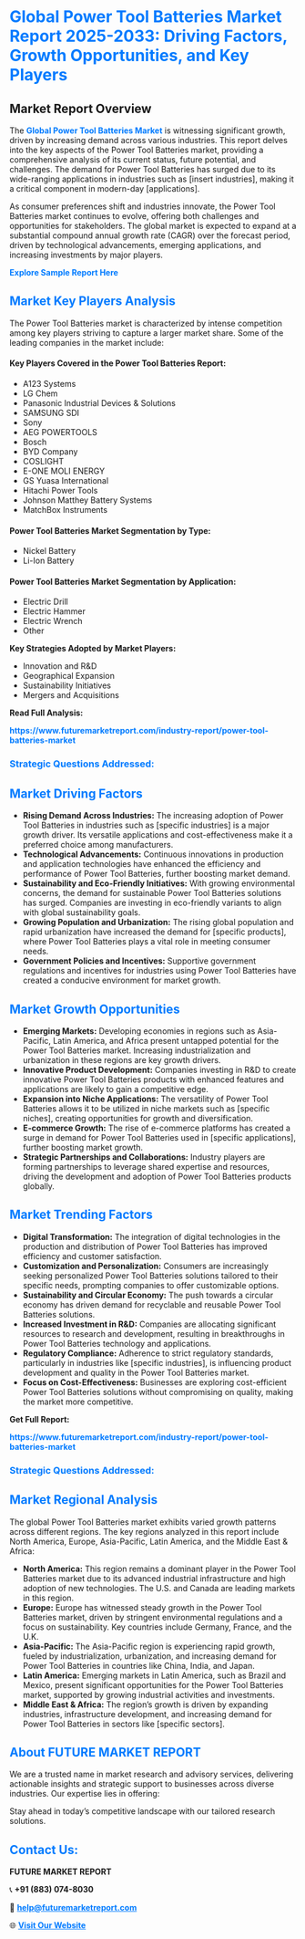 <h1 style="color: #007BFF;">Global Power Tool Batteries Market Report 2025-2033: Driving Factors, Growth Opportunities, and Key Players</h1>

<section id="overview">
<h2>Market Report Overview</h2>
<p>The <a href="https://www.futuremarketreport.com/industry-report/power-tool-batteries-market" style="color: #007BFF; text-decoration: none;"><strong>Global Power Tool Batteries Market</strong></a> is witnessing significant growth, driven by increasing demand across various industries. This report delves into the key aspects of the Power Tool Batteries market, providing a comprehensive analysis of its current status, future potential, and challenges. The demand for Power Tool Batteries has surged due to its wide-ranging applications in industries such as [insert industries], making it a critical component in modern-day [applications].</p>
<p>As consumer preferences shift and industries innovate, the Power Tool Batteries market continues to evolve, offering both challenges and opportunities for stakeholders. The global market is expected to expand at a substantial compound annual growth rate (CAGR) over the forecast period, driven by technological advancements, emerging applications, and increasing investments by major players.</p>
</section>

<section id="overview">
<p><a href="https://www.futuremarketreport.com/request-sample/reportId=51092" style="color: #007BFF; text-decoration: none;"><strong>Explore Sample Report Here</strong></a></p>
</section>

<section id="key-players">
<h2 style="color: #007BFF;">Market Key Players Analysis</h2>
<p>The Power Tool Batteries market is characterized by intense competition among key players striving to capture a larger market share. Some of the leading companies in the market include:</p>
<h4>Key Players Covered in the Power Tool Batteries Report:</h4>
<ul><li>A123 Systems</li><li>LG Chem</li><li>Panasonic Industrial Devices &amp; Solutions</li><li>SAMSUNG SDI</li><li>Sony</li><li>AEG POWERTOOLS</li><li>Bosch</li><li>BYD Company</li><li>COSLIGHT</li><li>E-ONE MOLI ENERGY</li><li>GS Yuasa International</li><li>Hitachi Power Tools</li><li>Johnson Matthey Battery Systems</li><li>MatchBox Instruments</li></ul>
<h4>Power Tool Batteries Market Segmentation by Type:</h4>
<ul><li>Nickel Battery</li><li>Li-Ion Battery</li></ul>

<h4>Power Tool Batteries Market Segmentation by Application:</h4>
<ul><li>Electric Drill</li><li>Electric Hammer</li><li>Electric Wrench</li><li>Other</li></ul>
<p><strong>Key Strategies Adopted by Market Players:</strong></p>
<ul>
<li>Innovation and R&D</li>
<li>Geographical Expansion</li>
<li>Sustainability Initiatives</li>
<li>Mergers and Acquisitions</li>
</ul>
</section>

<section>
<p><strong>Read Full Analysis: </strong></p><a href="https://www.futuremarketreport.com/industry-report/power-tool-batteries-market" style="color: #007BFF; text-decoration: none;"><strong>https://www.futuremarketreport.com/industry-report/power-tool-batteries-market</strong></a>
<h3 style="color: #007BFF;">Strategic Questions Addressed:</h3>
</section>

<section id="driving-factors">
<h2 style="color: #007BFF;">Market Driving Factors</h2>
<ul>
<li><strong>Rising Demand Across Industries:</strong> The increasing adoption of Power Tool Batteries in industries such as [specific industries] is a major growth driver. Its versatile applications and cost-effectiveness make it a preferred choice among manufacturers.</li>
<li><strong>Technological Advancements:</strong> Continuous innovations in production and application technologies have enhanced the efficiency and performance of Power Tool Batteries, further boosting market demand.</li>
<li><strong>Sustainability and Eco-Friendly Initiatives:</strong> With growing environmental concerns, the demand for sustainable Power Tool Batteries solutions has surged. Companies are investing in eco-friendly variants to align with global sustainability goals.</li>
<li><strong>Growing Population and Urbanization:</strong> The rising global population and rapid urbanization have increased the demand for [specific products], where Power Tool Batteries plays a vital role in meeting consumer needs.</li>
<li><strong>Government Policies and Incentives:</strong> Supportive government regulations and incentives for industries using Power Tool Batteries have created a conducive environment for market growth.</li>
</ul>
</section>

<section id="growth-opportunities">
<h2 style="color: #007BFF;">Market Growth Opportunities</h2>
<ul>
<li><strong>Emerging Markets:</strong> Developing economies in regions such as Asia-Pacific, Latin America, and Africa present untapped potential for the Power Tool Batteries market. Increasing industrialization and urbanization in these regions are key growth drivers.</li>
<li><strong>Innovative Product Development:</strong> Companies investing in R&D to create innovative Power Tool Batteries products with enhanced features and applications are likely to gain a competitive edge.</li>
<li><strong>Expansion into Niche Applications:</strong> The versatility of Power Tool Batteries allows it to be utilized in niche markets such as [specific niches], creating opportunities for growth and diversification.</li>
<li><strong>E-commerce Growth:</strong> The rise of e-commerce platforms has created a surge in demand for Power Tool Batteries used in [specific applications], further boosting market growth.</li>
<li><strong>Strategic Partnerships and Collaborations:</strong> Industry players are forming partnerships to leverage shared expertise and resources, driving the development and adoption of Power Tool Batteries products globally.</li>
</ul>
</section>

<section id="trending-factors">
<h2 style="color: #007BFF;">Market Trending Factors</h2>
<ul>
<li><strong>Digital Transformation:</strong> The integration of digital technologies in the production and distribution of Power Tool Batteries has improved efficiency and customer satisfaction.</li>
<li><strong>Customization and Personalization:</strong> Consumers are increasingly seeking personalized Power Tool Batteries solutions tailored to their specific needs, prompting companies to offer customizable options.</li>
<li><strong>Sustainability and Circular Economy:</strong> The push towards a circular economy has driven demand for recyclable and reusable Power Tool Batteries solutions.</li>
<li><strong>Increased Investment in R&D:</strong> Companies are allocating significant resources to research and development, resulting in breakthroughs in Power Tool Batteries technology and applications.</li>
<li><strong>Regulatory Compliance:</strong> Adherence to strict regulatory standards, particularly in industries like [specific industries], is influencing product development and quality in the Power Tool Batteries market.</li>
<li><strong>Focus on Cost-Effectiveness:</strong> Businesses are exploring cost-efficient Power Tool Batteries solutions without compromising on quality, making the market more competitive.</li>
</ul>
</section>

<section>
<p><strong>Get Full Report: </strong></p><a href="https://www.futuremarketreport.com/industry-report/power-tool-batteries-market" style="color: #007BFF; text-decoration: none;"><strong>https://www.futuremarketreport.com/industry-report/power-tool-batteries-market</strong></a>
<h3 style="color: #007BFF;">Strategic Questions Addressed:</h3>
</section>


<section id="regional-analysis">
<h2 style="color: #007BFF;">Market Regional Analysis</h2>
<p>The global Power Tool Batteries market exhibits varied growth patterns across different regions. The key regions analyzed in this report include North America, Europe, Asia-Pacific, Latin America, and the Middle East & Africa:</p>
<ul>
<li><strong>North America:</strong> This region remains a dominant player in the Power Tool Batteries market due to its advanced industrial infrastructure and high adoption of new technologies. The U.S. and Canada are leading markets in this region.</li>
<li><strong>Europe:</strong> Europe has witnessed steady growth in the Power Tool Batteries market, driven by stringent environmental regulations and a focus on sustainability. Key countries include Germany, France, and the U.K.</li>
<li><strong>Asia-Pacific:</strong> The Asia-Pacific region is experiencing rapid growth, fueled by industrialization, urbanization, and increasing demand for Power Tool Batteries in countries like China, India, and Japan.</li>
<li><strong>Latin America:</strong> Emerging markets in Latin America, such as Brazil and Mexico, present significant opportunities for the Power Tool Batteries market, supported by growing industrial activities and investments.</li>
<li><strong>Middle East & Africa:</strong> The region’s growth is driven by expanding industries, infrastructure development, and increasing demand for Power Tool Batteries in sectors like [specific sectors].</li>
</ul>
</section>

<footer>
<h2 style="color: #007BFF;">About FUTURE MARKET REPORT</h2>
<p>We are a trusted name in market research and advisory services, delivering actionable insights and strategic support to businesses across diverse industries. Our expertise lies in offering:</p>

<p>Stay ahead in today’s competitive landscape with our tailored research solutions.</p>

<h2 style="color: #007BFF;">Contact Us:</h2>
<p><strong>FUTURE MARKET REPORT</strong></p>
<p>📞 <strong>+91 (883) 074-8030</strong></p>
<p>📧 <strong><a href="mailto:help@futuremarketreport.com" style="color: #007BFF;">help@futuremarketreport.com</a></strong></p>
<p>🌐 <strong><a href="https://www.futuremarketreport.com/" style="color: #007BFF;">Visit Our Website</a></strong></p>
</footer>